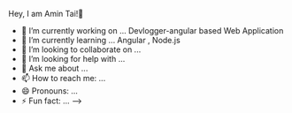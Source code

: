 Hey, I am Amin Tai!👋

- 🔭 I’m currently working on ... Devlogger-angular based Web Application 
- 🌱 I’m currently learning ... Angular , Node.js 
- 👯 I’m looking to collaborate on ...
- 🤔 I’m looking for help with ...
- 💬 Ask me about ...
- 📫 How to reach me: ...
- 😄 Pronouns: ...
- ⚡ Fun fact: ...
-->
